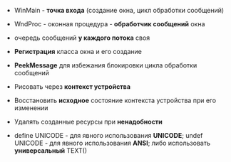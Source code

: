 * WinMain - **точка входа** (создание окна, цикл обработки сообщений)
* WndProc - оконная процедура - **обработчик сообщений** окна
* очередь сообщений **у каждого потока** своя

* **Регистрация** класса окна и его создание
* **PeekMessage** для избежания блокировки цикла обработки сообщений

* Рисовать через **контекст устройства**
* Восстановить **исходное** состояние контекста устройства при его изменении
* Удалять созданные ресурсы при **ненадобности**

* define UNICODE - для явного использования **UNICODE**; undef UNICODE - для явного использования **ANSI**;  либо использовать **универсальный** TEXT()

 
